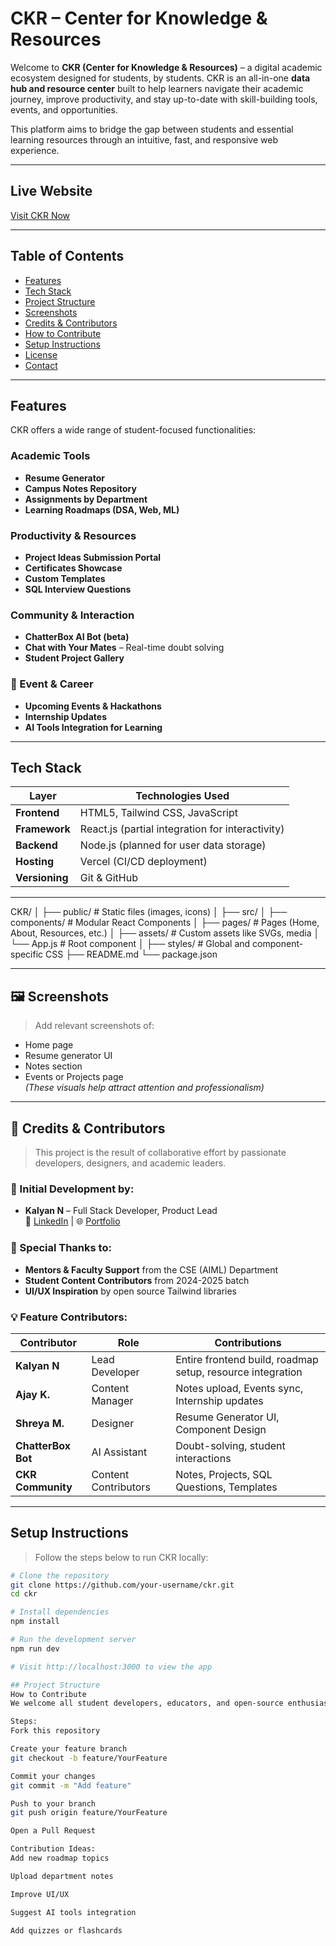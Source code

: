 # CKR – Center for Knowledge & Resources

Welcome to **CKR (Center for Knowledge & Resources)** – a digital academic ecosystem designed for students, by students. CKR is an all-in-one **data hub and resource center** built to help learners navigate their academic journey, improve productivity, and stay up-to-date with skill-building tools, events, and opportunities.

This platform aims to bridge the gap between students and essential learning resources through an intuitive, fast, and responsive web experience.

---

## Live Website

[Visit CKR Now](https://dhrc.vercel.app/)

---

## Table of Contents

- [Features](#-features)
- [Tech Stack](#-tech-stack)
- [Project Structure](#-project-structure)
- [Screenshots](#-screenshots)
- [Credits & Contributors](#-credits--contributors)
- [How to Contribute](#-how-to-contribute)
- [Setup Instructions](#-setup-instructions)
- [License](#-license)
- [Contact](#-contact)

---

## Features

CKR offers a wide range of student-focused functionalities:

### Academic Tools
- **Resume Generator**
- **Campus Notes Repository**
- **Assignments by Department**
- **Learning Roadmaps (DSA, Web, ML)**

### Productivity & Resources
- **Project Ideas Submission Portal**
- **Certificates Showcase**
- **Custom Templates**
- **SQL Interview Questions**

### Community & Interaction
- **ChatterBox AI Bot (beta)**
- **Chat with Your Mates** – Real-time doubt solving
- **Student Project Gallery**

### 📅 Event & Career
- **Upcoming Events & Hackathons**
- **Internship Updates**
- **AI Tools Integration for Learning**

---

## Tech Stack

| Layer       | Technologies Used                            |
|-------------|-----------------------------------------------|
| **Frontend** | HTML5, Tailwind CSS, JavaScript               |
| **Framework**| React.js (partial integration for interactivity)|
| **Backend**  | Node.js (planned for user data storage)       |
| **Hosting**  | Vercel (CI/CD deployment)                     |
| **Versioning** | Git & GitHub                              |

---
CKR/
│
├── public/ # Static files (images, icons)
│
├── src/
│ ├── components/ # Modular React Components
│ ├── pages/ # Pages (Home, About, Resources, etc.)
│ ├── assets/ # Custom assets like SVGs, media
│ └── App.js # Root component
│
├── styles/ # Global and component-specific CSS
├── README.md
└── package.json


---

## 🖼️ Screenshots

> Add relevant screenshots of:
- Home page
- Resume generator UI
- Notes section
- Events or Projects page  
*(These visuals help attract attention and professionalism)*

---

## 👥 Credits & Contributors

> This project is the result of collaborative effort by passionate developers, designers, and academic leaders.

### 🎯 Initial Development by:
- **Kalyan N** – Full Stack Developer, Product Lead  
  🔗 [LinkedIn](https://www.linkedin.com/in/kalyan-n) | 🌐 [Portfolio](https://webstrix.com)

### 🤝 Special Thanks to:
- **Mentors & Faculty Support** from the CSE (AIML) Department
- **Student Content Contributors** from 2024-2025 batch
- **UI/UX Inspiration** by open source Tailwind libraries

### 💡 Feature Contributors:
| Contributor | Role | Contributions |
|-------------|------|---------------|
| **Kalyan N** | Lead Developer | Entire frontend build, roadmap setup, resource integration |
| **Ajay K.** | Content Manager | Notes upload, Events sync, Internship updates |
| **Shreya M.** | Designer | Resume Generator UI, Component Design |
| **ChatterBox Bot** | AI Assistant | Doubt-solving, student interactions |
| **CKR Community** | Content Contributors | Notes, Projects, SQL Questions, Templates |

---

## Setup Instructions

> Follow the steps below to run CKR locally:

```bash
# Clone the repository
git clone https://github.com/your-username/ckr.git
cd ckr

# Install dependencies
npm install

# Run the development server
npm run dev

# Visit http://localhost:3000 to view the app

## Project Structure
How to Contribute
We welcome all student developers, educators, and open-source enthusiasts!

Steps:
Fork this repository

Create your feature branch
git checkout -b feature/YourFeature

Commit your changes
git commit -m "Add feature"

Push to your branch
git push origin feature/YourFeature

Open a Pull Request

Contribution Ideas:
Add new roadmap topics

Upload department notes

Improve UI/UX

Suggest AI tools integration

Add quizzes or flashcards


